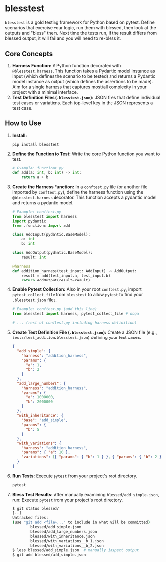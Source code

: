 # blesstest

`blesstest` is a gold testing framework for Python based on pytest. Define scenarios that exercise your logic, run them with blessed, then look at the outputs and "bless" them. Next time the tests run, if the result differs from blessed output, it will fail and you will need to re-bless it.

## Core Concepts

1. **Harness Function:** A Python function decorated with `@blesstest.harness`. This function takes a Pydantic model instance as input (which defines the scenario to be tested) and returns a Pydantic model instance as output (which defines the assertions to be made). Aim for a single harness that captures most/all complexity in your project with a minimal interface.
2. **Test Definition Files (`.blesstest.json`):** JSON files that define individual test cases or variations. Each top-level key in the JSON represents a test case.

## How to Use

1. **Install:**

   ```bash
   pip install blesstest
   ```

2. **Define the Function to Test:**
   Write the core Python function you want to test.

   ```python
   # Example: functions.py
   def add(a: int, b: int) -> int:
       return a + b
   ```

3. **Create the Harness Function:**
   In a `conftest.py` file (or another file imported by `conftest.py`), define the harness function using the `@blesstest.harness` decorator. This function accepts a pydantic model and returns a pydantic model.

   ```python
   # Example: conftest.py
   from blesstest import harness
   import pydantic
   from .functions import add

   class AddInput(pydantic.BaseModel):
       a: int
       b: int

   class AddOutput(pydantic.BaseModel):
       result: int

   @harness
   def addition_harness(test_input: AddInput) -> AddOutput:
       result = add(test_input.a, test_input.b)
       return AddOutput(result=result)
   ```

4. **Enable Pytest Collection:**
   Also in your root `conftest.py`, import `pytest_collect_file` from `blesstest` to allow `pytest` to find your `.blesstest.json` files.

   ```python
   # Example: conftest.py (add this line)
   from blesstest import harness, pytest_collect_file # noqa

   # ... (rest of conftest.py including harness definition)
   ```

5. **Create Test Definition File (`.blesstest.json`):**
   Create a JSON file (e.g., `tests/test_addition.blesstest.json`) defining your test cases.

   ```json
   {
     "add_simple": {
       "harness": "addition_harness",
       "params": {
         "a": 1,
         "b": 2
       }
     },
     "add_large_numbers": {
       "harness": "addition_harness",
       "params": {
         "a": 1000000,
         "b": 2000000
       }
     },
     "with_inheritance": {
       "base": "add_simple",
       "params": {
         "b": 5
       }
     },
     "with_variations": {
       "harness": "addition_harness",
       "params": { "a": 10 },
       "variations": [{ "params": { "b": 1 } }, { "params": { "b": 2 } }]
     }
   }
   ```

6. **Run Tests:**
   Execute `pytest` from your project's root directory.

   ```bash
   pytest
   ```

7. **Bless Test Results:**
   After manually examining `blessed/add_simple.json`, run:
   Execute `pytest` from your project's root directory.

   ```bash
   $ git status blessed/
   [..]
   Untracked files:
   (use "git add <file>..." to include in what will be committed)
           blessed/add_simple.json
           blessed/add_large_numbers.json
           blessed/with_inheritance.json
           blessed/with_variations__b_1.json
           blessed/with_variations__b_2.json
   $ less blessed/add_simple.json  # manually inspect output
   $ git add blessed/add_simple.json
   ```
